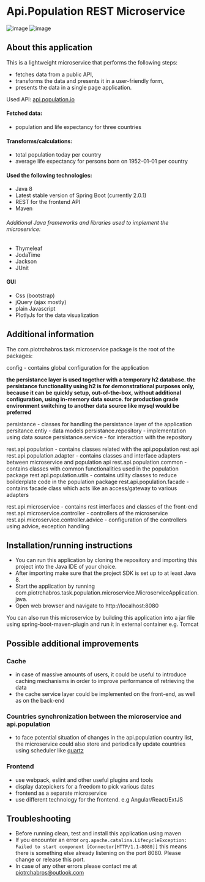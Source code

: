 # Api.Population REST Microservice 

![image](https://user-images.githubusercontent.com/29580834/39666092-51f4d33a-509e-11e8-8a2b-c44b12aa998a.png)
![image](https://user-images.githubusercontent.com/29580834/39666095-5b057f92-509e-11e8-9c36-2eb01ad394ba.png)

## About this application

This is a lightweight microservice that performs the following steps: 
* fetches data from a public API,
* transforms the data and presents it in a user-friendly form,
* presents the data in a single page application.

Used API: [api.population.io](http://api.population.io)

#### Fetched data:

- population and life expectancy for three countries

#### Transforms/calculations: 

- total population today per country
- average life expectancy for persons born on 1952-01-01 per country

#### Used the following technologies:
* Java 8
* Latest stable version of Spring Boot (currently 2.0.1)
* REST for the frontend API
* Maven

###### Additional Java frameworks and libraries used to implement the microservice:
 * Thymeleaf
 * JodaTime
 * Jackson
 * JUnit

#### GUI

- Css (bootstrap)
- jQuery (ajax mostly)
- plain Javascript
- PlotlyJs for the data visualization

## Additional information

The com.piotrchabros.task.microservice package is the root of the packages:

config - contains global configuration for the application

**the persistance layer is used together with a temporary h2 database. the persistance functionality using h2 is for demonstrational purposes only, because it can be quickly setup, out-of-the-box, without additional configuration, using in-memory data source. for production grade environment switching to another data source like mysql would be preferred**

persistance - classes for handling the persistance layer of the application
persitance.entiy - data models
persistance.repository - implementation using data source 
persistance.service - for interaction with the repository
 
rest.api.population - contains classes related with the api.population rest api
rest.api.population.adapter - contains classes and interface adapters between microservice and population api
rest.api.population.common - contains classes with common functionalities used in the population package
rest.api.population.utils - contains utility classes to reduce boilderplate code in the population package
rest.api.population.facade - contains facade class which acts like an access/gateway to various adapters

rest.api.microservice - contains rest interfaces and classes of the front-end
rest.api.microservice.controller - controllers of the microservice
rest.api.microservice.controller.advice - configuration of the controllers using advice, exception handling 



## Installation/running instructions

* You can run this application by cloning the repository and importing this project into the Java IDE of your choice.
* After importing make sure that the project SDK is set up to at least Java 8.
* Start the application by running com.piotrchabros.task.population.microservice.MicroserviceApplication.java.
* Open web browser and navigate to http://localhost:8080

You can also run this microservice by building this application into a jar file using spring-boot-maven-plugin and run it in external container e.g. Tomcat

## Possible additional improvements

### Cache
* in case of massive amounts of users, it could be useful to introduce caching mechanisms in order to improve performance of retrieving the data
* the cache service layer could be implemented on the front-end, as well as on the back-end

### Countries synchronization between the microservice and api.population
* to face potential situation of changes in the api.population country list, the microservice could also store and periodically update countries using scheduler like [quartz](http://www.quartz-scheduler.org/)


### Frontend
* use webpack, eslint and other useful plugins and tools
* display datepickers for a freedom to pick various dates
* frontend as a separate microservice
* use different technology for the frontend. e.g Angular/React/ExtJS

## Troubleshooting

* Before running clean, test and install this application using maven
* If you encounter an error `org.apache.catalina.LifecycleException: Failed to start component [Connector[HTTP/1.1-8080]]` this means there is something else already listening on the port 8080. Please change or release this port.
* In case of any other errors please contact me at piotrchabros@outlook.com
